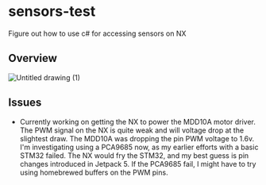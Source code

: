 # sensors-test
 Figure out how to use c# for accessing sensors on NX

## Overview
![Untitled drawing (1)](https://github.com/kelceydamage/sensors-test/assets/16090219/1d6d7f56-4ac8-4e3f-91a6-4593bf0f7f37)

## Issues
* Currently working on getting the NX to power the MDD10A motor driver. The PWM signal on the NX is quite weak and will voltage drop at the slightest draw. The MDD10A was dropping the pin PWM voltage to 1.6v. I'm investigating using a PCA9685 now, as my earlier efforts with a basic STM32 failed. The NX would fry the STM32, and my best guess is pin changes introduced in Jetpack 5. If the PCA9685 fail, I might have to try using homebrewed buffers on the PWM pins.
